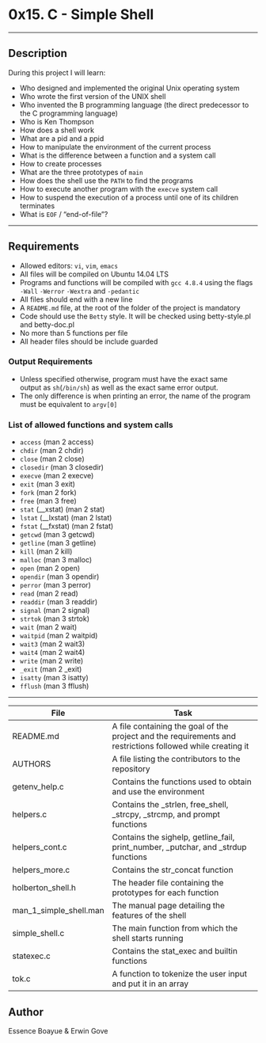 # 0x15. C - Simple Shell
---
## Description

During this project I will learn:
- Who designed and implemented the original Unix operating system
- Who wrote the first version of the UNIX shell
- Who invented the B programming language (the direct predecessor to the C programming language)
- Who is Ken Thompson
- How does a shell work
- What are a pid and a ppid
- How to manipulate the environment of the current process
- What is the difference between a function and a system call
- How to create processes
- What are the three prototypes of `main`
- How does the shell use the `PATH` to find the programs
- How to execute another program with the `execve` system call
- How to suspend the execution of a process until one of its children terminates
- What is `EOF` / “end-of-file”?

---
## Requirements

- Allowed editors: `vi`, `vim`, `emacs`
- All files will be compiled on Ubuntu 14.04 LTS
- Programs and functions will be compiled with `gcc 4.8.4` using the flags `-Wall` `-Werror` `-Wextra` and `-pedantic`
- All files should end with a new line
- A `README.md` file, at the root of the folder of the project is mandatory
- Code should use the `Betty` style. It will be checked using betty-style.pl and betty-doc.pl
- No more than 5 functions per file
- All header files should be include guarded

### Output Requirements

- Unless specified otherwise, program must have the exact same output as `sh`(`/bin/sh`) as well as the exact same error output.
- The only difference is when printing an error, the name of the program must be equivalent to `argv[0]`

### List of allowed functions and system calls

- `access` (man 2 access)
- `chdir` (man 2 chdir)
- `close` (man 2 close)
- `closedir` (man 3 closedir)
- `execve` (man 2 execve)
- `exit` (man 3 exit)
- `fork` (man 2 fork)
- `free` (man 3 free)
- `stat` (__xstat) (man 2 stat)
- `lstat` (__lxstat) (man 2 lstat)
- `fstat` (__fxstat) (man 2 fstat)
- `getcwd` (man 3 getcwd)
- `getline` (man 3 getline)
- `kill` (man 2 kill)
- `malloc` (man 3 malloc)
- `open` (man 2 open)
- `opendir` (man 3 opendir)
- `perror` (man 3 perror)
- `read` (man 2 read)
- `readdir` (man 3 readdir)
- `signal` (man 2 signal)
- `strtok` (man 3 strtok)
- `wait` (man 2 wait)
- `waitpid` (man 2 waitpid)
- `wait3` (man 2 wait3)
- `wait4` (man 2 wait4)
- `write` (man 2 write)
- `_exit` (man 2 _exit)
- `isatty` (man 3 isatty)
- `fflush` (man 3 fflush)

---
File|Task
---|---
README.md| A file containing the goal of the project and the requirements and restrictions followed while creating it
AUTHORS| A file listing the contributors to the repository
getenv_help.c | Contains the functions used to obtain and use the environment
helpers.c | Contains the _strlen, free_shell, _strcpy, _strcmp, and prompt functions
helpers_cont.c | Contains the sighelp, getline_fail, print_number, _putchar, and _strdup functions
helpers_more.c | Contains the str_concat function
holberton_shell.h | The header file containing the prototypes for each function
man_1_simple_shell.man | The manual page detailing the features of the shell
simple_shell.c | The main function from which the shell starts running
statexec.c | Contains the stat_exec and builtin functions
tok.c | A function to tokenize the user input and put it in an array

## Author
Essence Boayue & Erwin Gove